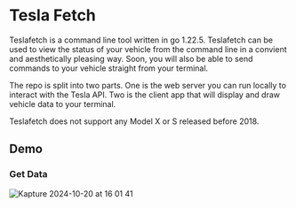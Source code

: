 # Tesla Fetch
Teslafetch is a command line tool written in go 1.22.5. Teslafetch can be used to view the status of your vehicle from the command line in a convient and aesthetically pleasing way. Soon, you will
also be able to send commands to your vehicle straight from your terminal.

The repo is split into two parts. One is the web server you can run locally to interact with the Tesla API. Two is the client app that will display and draw vehicle data to your terminal.

Teslafetch does not support any Model X or S released before 2018.

## Demo 
### Get Data

![Kapture 2024-10-20 at 16 01 41](https://github.com/user-attachments/assets/5f7ef76a-180c-4e66-b64d-700bc429fa1a)
